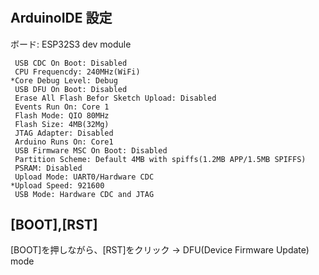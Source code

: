 #

## ArduinoIDE 設定

ボード: ESP32S3 dev module
``` text
 USB CDC On Boot: Disabled
 CPU Frequencdy: 240MHz(WiFi)
*Core Debug Level: Debug
 USB DFU On Boot: Disabled
 Erase All Flash Befor Sketch Upload: Disabled
 Events Run On: Core 1
 Flash Mode: QIO 80MHz
 Flash Size: 4MB(32Mg)
 JTAG Adapter: Disabled
 Arduino Runs On: Core1
 USB Firmware MSC On Boot: Disabled
 Partition Scheme: Default 4MB with spiffs(1.2MB APP/1.5MB SPIFFS)
 PSRAM: Disabled
 Upload Mode: UART0/Hardware CDC
*Upload Speed: 921600
 USB Mode: Hardware CDC and JTAG
```

## [BOOT],[RST]

[BOOT]を押しながら、[RST]をクリック
→ DFU(Device Firmware Update) mode

